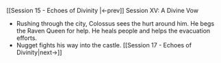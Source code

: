 [[Session 15 - Echoes of Divinity |<-prev]]
Session XV: A Divine Vow
- Rushing through the city, Colossus sees the hurt around him. He begs the Raven Queen for help. He heals people and helps the evacuation efforts.
- Nugget fights his way into the castle.
[[Session 17 - Echoes of Divinity|next->]]